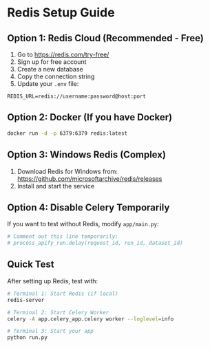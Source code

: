 # Redis Setup Guide

## Option 1: Redis Cloud (Recommended - Free)

1. Go to https://redis.com/try-free/
2. Sign up for free account
3. Create a new database
4. Copy the connection string
5. Update your `.env` file:

```env
REDIS_URL=redis://username:password@host:port
```

## Option 2: Docker (If you have Docker)

```bash
docker run -d -p 6379:6379 redis:latest
```

## Option 3: Windows Redis (Complex)

1. Download Redis for Windows from: https://github.com/microsoftarchive/redis/releases
2. Install and start the service

## Option 4: Disable Celery Temporarily

If you want to test without Redis, modify `app/main.py`:

```python
# Comment out this line temporarily:
# process_apify_run.delay(request_id, run_id, dataset_id)
```

## Quick Test

After setting up Redis, test with:

```bash
# Terminal 1: Start Redis (if local)
redis-server

# Terminal 2: Start Celery Worker
celery -A app.celery_app.celery worker --loglevel=info

# Terminal 3: Start your app
python run.py
``` 